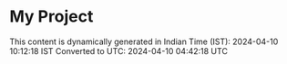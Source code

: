 # My Project

This content is dynamically generated in Indian Time (IST): 2024-04-10 10:12:18 IST
Converted to UTC: 2024-04-10 04:42:18 UTC

